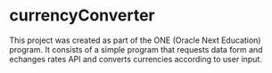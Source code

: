 # currencyConverter
This project was created as part of the ONE (Oracle Next Education) program. It consists of a simple program that requests data form and echanges rates API and converts currencies according to user input.
